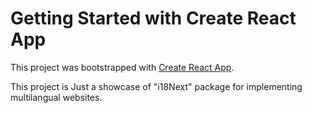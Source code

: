 # Getting Started with Create React App

This project was bootstrapped with [Create React App](https://github.com/facebook/create-react-app).


This project is Just a showcase of "i18Next" package for implementing multilangual websites.
